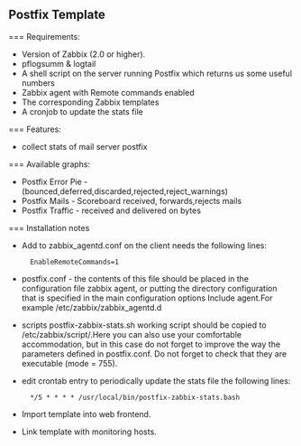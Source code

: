 Postfix Template
------------------

=== Requirements:
- Version of Zabbix (2.0 or higher).
- pflogsumm & logtail
- A shell script on the server running Postfix which returns us some useful numbers
- Zabbix agent with Remote commands enabled
- The corresponding Zabbix templates
- A cronjob to update the stats file

=== Features:
- collect stats of mail server postfix

=== Available graphs:
- Postfix Error Pie -(bounced,deferred,discarded,rejected,reject_warnings)
- Postfix Mails - Scoreboard received, forwards,rejects mails 
- Postfix Traffic - received and delivered on bytes

=== Installation notes
- Add to zabbix_agentd.conf on the client needs the following lines:

		EnableRemoteCommands=1
- postfix.conf - the contents of this file should be placed in the configuration file zabbix agent, or putting the directory configuration that is specified in the main configuration options Include agent.For example /etc/zabbix/zabbix_agentd.d
- scripts postfix-zabbix-stats.sh working script should be copied to /etc/zabbix/script/.Here you can also use your comfortable accommodation, but in this case do not forget to improve the way the parameters defined in postfix.conf.
Do not forget to check that they are executable (mode = 755).
- edit crontab entry to periodically update the stats file the following lines:
	
		*/5 * * * * /usr/local/bin/postfix-zabbix-stats.bash
- Import template into web frontend.
- Link template with monitoring hosts.
